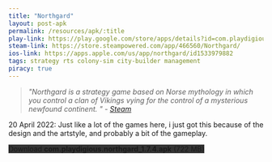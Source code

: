 ```yaml
---
title: "Northgard"
layout: post-apk
permalink: /resources/apk/:title
play-link: https://play.google.com/store/apps/details?id=com.playdigious.northgard
steam-link: https://store.steampowered.com/app/466560/Northgard/
ios-link: https://apps.apple.com/us/app/northgard/id1533979882
tags: strategy rts colony-sim city-builder management
piracy: true
---
```


> _"Northgard is a strategy game based on Norse mythology in which you control a clan of Vikings vying for the control of a mysterious newfound continent.
" - <a href="https://store.steampowered.com/app/466560/Northgard/" target="_blank">Steam</a>_

<span class="timestamp">20 April 2022:</span> Just like a lot of the games here, i just got this because of the design and the artstyle, and probably a bit of the gameplay.

<div class="text-center">
    <a class="btn btn-dark btn-block w-100" onclick='apk("com.playdigious.northgard_1.7.4.apk")' style="text-decoration: none; background-color: #333;"> Download <b>com.playdigious.northgard_1.7.4.apk</b> (722 MB)</a>
</div>
